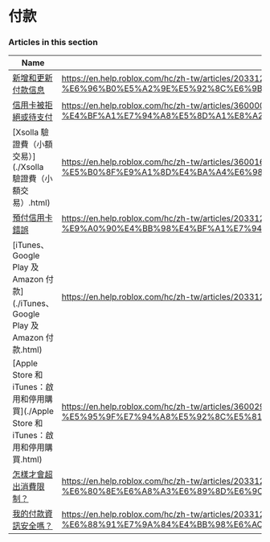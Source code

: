 # 付款  
### Articles in this section
Name|URL
-|-
[新增和更新付款信息](./新增和更新付款信息.html) |https://en.help.roblox.com/hc/zh-tw/articles/203312560-%E6%96%B0%E5%A2%9E%E5%92%8C%E6%9B%B4%E6%96%B0%E4%BB%98%E6%AC%BE%E4%BF%A1%E6%81%AF
[信用卡被拒絕或待支付](./信用卡被拒絕或待支付.html) |https://en.help.roblox.com/hc/zh-tw/articles/360000359923-%E4%BF%A1%E7%94%A8%E5%8D%A1%E8%A2%AB%E6%8B%92%E7%B5%95%E6%88%96%E5%BE%85%E6%94%AF%E4%BB%98
[Xsolla 驗證費（小額交易）](./Xsolla 驗證費（小額交易）.html) |https://en.help.roblox.com/hc/zh-tw/articles/360016750311-Xsolla-%E9%A9%97%E8%AD%89%E8%B2%BB-%E5%B0%8F%E9%A1%8D%E4%BA%A4%E6%98%93
[預付信用卡錯誤](./預付信用卡錯誤.html) |https://en.help.roblox.com/hc/zh-tw/articles/203312680-%E9%A0%90%E4%BB%98%E4%BF%A1%E7%94%A8%E5%8D%A1%E9%8C%AF%E8%AA%A4
[iTunes、Google Play 及 Amazon 付款](./iTunes、Google Play 及 Amazon 付款.html) |https://en.help.roblox.com/hc/zh-tw/articles/203312760-iTunes-Google-Play-%E5%8F%8A-Amazon-%E4%BB%98%E6%AC%BE
[Apple Store 和 iTunes：啟用和停用購買](./Apple Store 和 iTunes：啟用和停用購買.html) |https://en.help.roblox.com/hc/zh-tw/articles/360029554512-Apple-Store-%E5%92%8C-iTunes-%E5%95%9F%E7%94%A8%E5%92%8C%E5%81%9C%E7%94%A8%E8%B3%BC%E8%B2%B7
[怎樣才會超出消費限制？](./怎樣才會超出消費限制？.html) |https://en.help.roblox.com/hc/zh-tw/articles/203312670-%E6%80%8E%E6%A8%A3%E6%89%8D%E6%9C%83%E8%B6%85%E5%87%BA%E6%B6%88%E8%B2%BB%E9%99%90%E5%88%B6
[我的付款資訊安全嗎？](./我的付款資訊安全嗎？.html) |https://en.help.roblox.com/hc/zh-tw/articles/203312590-%E6%88%91%E7%9A%84%E4%BB%98%E6%AC%BE%E8%B3%87%E8%A8%8A%E5%AE%89%E5%85%A8%E5%97%8E